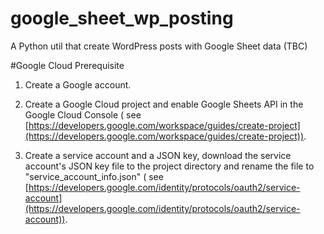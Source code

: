 # google_sheet_wp_posting
A Python util that create WordPress posts with Google Sheet data (TBC)

#Google Cloud Prerequisite
1. Create a Google account.

2. Create a Google Cloud project and enable Google Sheets API in the Google Cloud Console ( see [https://developers.google.com/workspace/guides/create-project](https://developers.google.com/workspace/guides/create-project)).

3. Create a service account and a JSON key, download the service account's JSON key file to the project directory  and rename the file to "service_account_info.json" ( see [https://developers.google.com/identity/protocols/oauth2/service-account](https://developers.google.com/identity/protocols/oauth2/service-account)).

